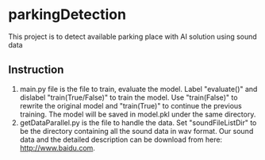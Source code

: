 # parkingDetection
This project is to detect available parking place with AI solution using sound data 
## Instruction
1. main.py file is the file to train, evaluate the model. Label "evaluate()" and dislabel "train(True/False)" to train the model. Use "train(False)" to rewrite the original model and "train(True)" to continue the previous training. The model will be saved in model.pkl under the same directory.
2. getDataParallel.py is the file to handle the data. Set "soundFileListDir" to be the directory containing all the sound data in wav format. Our sound data and the detailed description can be download from here: <http://www.baidu.com>. 
